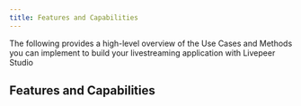 ```yaml
---
title: Features and Capabilities
---
```


The following provides a high-level overview of the Use Cases and Methods you can implement to build your livestreaming application with Livepeer Studio


## Features and Capabilities